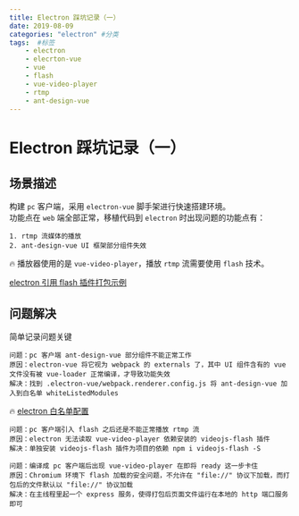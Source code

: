 ```yaml
---
title: Electron 踩坑记录（一）
date: 2019-08-09
categories: "electron" #分类
tags:  #标签
    - electron
    - elecrton-vue
    - vue
    - flash
    - vue-video-player
    - rtmp
    - ant-design-vue
---
```


# Electron 踩坑记录（一）
## 场景描述
构建 `pc` 客户端，采用 `electron-vue` 脚手架进行快速搭建环境。  
功能点在 `web` 端全部正常，移植代码到 `electron` 时出现问题的功能点有：  
```
1. rtmp 流媒体的播放  
2. ant-design-vue UI 框架部分组件失效
```
🔥 播放器使用的是 `vue-video-player`，播放 `rtmp` 流需要使用 `flash` 技术。  

[electron 引用 flash 插件打包示例](https://github.com/jwchan1996/electron-rtmp)

## 问题解决
简单记录问题关键
```
问题：pc 客户端 ant-design-vue 部分组件不能正常工作 
原因：electron-vue 将它视为 webpack 的 externals 了，其中 UI 组件含有的 vue 文件没有被 vue-loader 正常编译，才导致功能失效
解决：找到 .electron-vue/webpack.renderer.config.js 将 ant-design-vue 加入到白名单 whiteListedModules
```
🔥 [electron 白名单配置](https://simulatedgreg.gitbooks.io/electron-vue/content/en/webpack-configurations.html#white-listing-externals)
```
问题：pc 客户端引入 flash 之后还是不能正常播放 rtmp 流
原因：electron 无法读取 vue-video-player 依赖安装的 videojs-flash 插件
解决：单独安装 videojs-flash 插件为项目的依赖 npm i videojs-flash -S
```
```
问题：编译成 pc 客户端后出现 vue-video-player 在即将 ready 这一步卡住
原因：Chromium 环境下 flash 加载的安全问题，不允许在 "file://" 协议下加载，而打包后的文件默认以 "file://" 协议加载
解决：在主线程里起一个 express 服务，使得打包后页面文件运行在本地的 http 端口服务即可
```